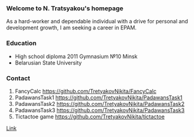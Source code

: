 ### Welcome to N. Tratsyakou's homepage

As a hard-worker and dependable individual with a drive for personal and development growth, I am seeking a career in  EPAM.

### Education
- High school diploma 2011 Gymnasium №10 Minsk
- Belarusian State University

###  Contact

1. FancyCalc https://github.com/TretyakovNikita/FancyCalc
2. PadawansTask1 https://github.com/TretyakovNikita/PadawansTask1
3. PadawansTask2 https://github.com/TretyakovNikita/PadawansTask2
4. PadawansTask3 https://github.com/TretyakovNikita/PadawansTask3
5. Tictactoe game https://github.com/TretyakovNikita/tictactoe

[Link](https://udemy-certificate.s3.amazonaws.com/image/UC-6NIV5N55.jpg?l=null)



